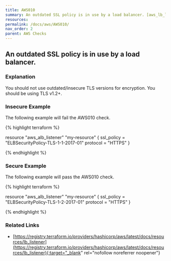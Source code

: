 ```yaml
---
title: AWS010
summary: An outdated SSL policy is in use by a load balancer. [aws_lb_listener aws_alb_listener] 
resources: 
permalink: /docs/aws/AWS010/
nav_order: 2
parent: AWS Checks
---
```


## An outdated SSL policy is in use by a load balancer.

### Explanation


You should not use outdated/insecure TLS versions for encryption. You should be using TLS v1.2+. 



### Insecure Example

The following example will fail the AWS010 check.

{% highlight terraform %}

resource "aws_alb_listener" "my-resource" {
	ssl_policy = "ELBSecurityPolicy-TLS-1-1-2017-01"
	protocol = "HTTPS"
}

{% endhighlight %}



### Secure Example

The following example will pass the AWS010 check.

{% highlight terraform %}

resource "aws_alb_listener" "my-resource" {
	ssl_policy = "ELBSecurityPolicy-TLS-1-2-2017-01"
	protocol = "HTTPS"
}

{% endhighlight %}


### Related Links


- [https://registry.terraform.io/providers/hashicorp/aws/latest/docs/resources/lb_listener](https://registry.terraform.io/providers/hashicorp/aws/latest/docs/resources/lb_listener){:target="_blank" rel="nofollow noreferrer noopener"}

